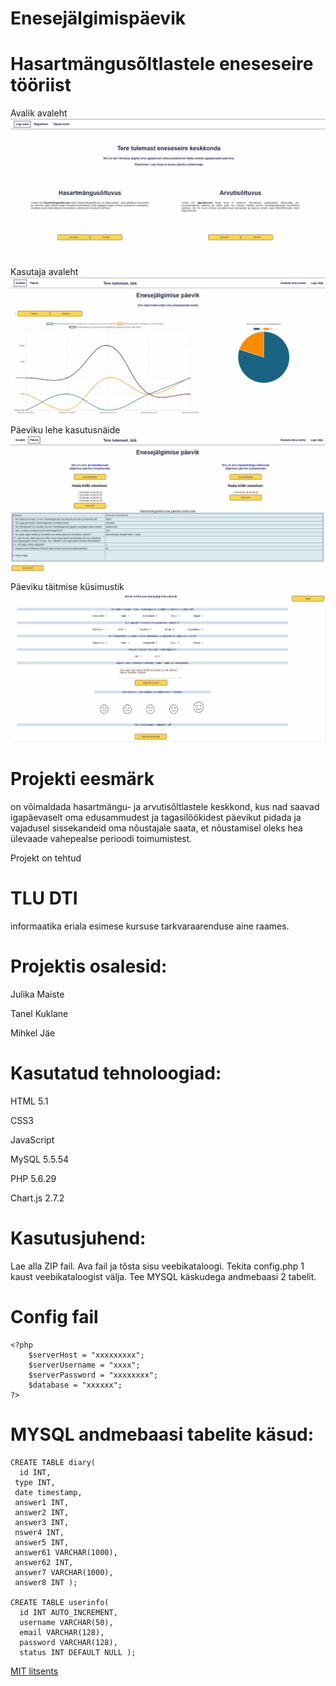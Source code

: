 # Enesejälgimispäevik
# Hasartmängusõltlastele eneseseire tööriist

Avalik avaleht
![leht](images/startingPage.png)
Kasutaja avaleht
![leht](images/openingPage.png)
Päeviku lehe kasutusnäide
![leht](images/diaryPage.png)
Päeviku täitmise küsimustik
![leht](images/diaryEntryPage.png)

# Projekti eesmärk 
on võimaldada hasartmängu- ja arvutisõltlastele keskkond, kus nad saavad igapäevaselt oma edusammudest ja tagasilöökidest päevikut pidada ja vajadusel sissekandeid oma nõustajale saata, et nõustamisel oleks hea ülevaade vahepealse perioodi toimumistest.

Projekt on tehtud 
# TLU DTI 
informaatika eriala esimese kursuse tarkvaraarenduse aine raames.

# Projektis osalesid:

Julika Maiste

Tanel Kuklane

Mihkel Jäe


# Kasutatud tehnoloogiad:
HTML 5.1

CSS3

JavaScript

MySQL 5.5.54

PHP 5.6.29

Chart.js 2.7.2

# Kasutusjuhend:
Lae alla ZIP fail. Ava fail ja tõsta sisu veebikataloogi. Tekita config.php 1 kaust veebikataloogist välja. Tee MYSQL käskudega andmebaasi 2 tabelit. 


# Config fail

```
<?php
	$serverHost = "xxxxxxxxx";
	$serverUsername = "xxxx";
	$serverPassword = "xxxxxxxx";
	$database = "xxxxxx";
?>

```

# MYSQL andmebaasi tabelite käsud:

```
CREATE TABLE diary( 
  id INT,
 type INT, 
 date timestamp, 
 answer1 INT, 
 answer2 INT, 
 answer3 INT, 
 nswer4 INT, 
 answer5 INT, 
 answer61 VARCHAR(1000), 
 answer62 INT, 
 answer7 VARCHAR(1000), 
 answer8 INT );

CREATE TABLE userinfo( 
  id INT AUTO_INCREMENT, 
  username VARCHAR(50), 
  email VARCHAR(128), 
  password VARCHAR(128), 
  status INT DEFAULT NULL );
```

[MIT litsents](Documents/license.txt)

